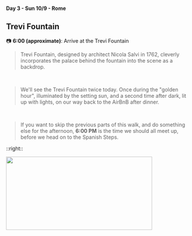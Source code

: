 #### Day 3 - Sun 10/9 - Rome
## **Trevi Fountain**

📷 **6:00 (approximate)**: Arrive at the Trevi Fountain

> Trevi Fountain, designed by architect Nicola Salvi in 1762, cleverly incorporates the palace behind the fountain into the scene as a backdrop.

<br>

> We'll see the Trevi Fountain twice today. Once during the "golden hour", illuminated  by the setting sun, and a second time after dark, lit up with lights, on our way back to the AirBnB after dinner.  

<br>

> If you want to skip the previous parts of this walk, and do something else for the afternoon, **6:00 PM** is the time we should all meet up, before we head on to the Spanish Steps.

::right::

<img src="/rome-trevi-fountain-night.jpg" height="200" width="400" style="margin:auto"/>